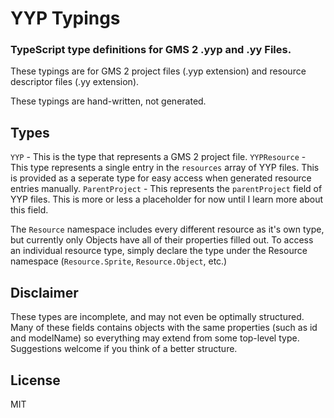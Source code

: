 # YYP Typings
### TypeScript type definitions for GMS 2 .yyp and .yy Files.

These typings are for GMS 2 project files (.yyp extension) and resource descriptor files (.yy extension).

These typings are hand-written, not generated.

## Types

`YYP` - This is the type that represents a GMS 2 project file.
`YYPResource` - This type represents a single entry in the `resources` array of YYP files. This is provided as a seperate type for easy access when generated resource entries manually.
`ParentProject` - This represents the `parentProject` field of YYP files. This is more or less a placeholder for now until I learn more about this field.

The `Resource` namespace includes every different resource as it's own type, but currently only Objects have all of their properties filled out. To access an individual resource type, simply declare the type under the Resource namespace (`Resource.Sprite`, `Resource.Object`, etc.)

## Disclaimer

These types are incomplete, and may not even be optimally structured. Many of these fields contains objects with the same properties (such as id and modelName) so everything may extend from some top-level type. Suggestions welcome if you think of a better structure.

## License
MIT
